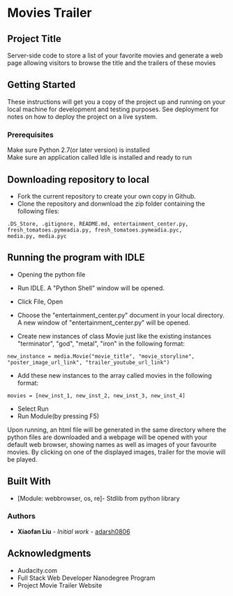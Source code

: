 <h1>Movies Trailer</h1>

## Project Title

Server-side code to store a list of your favorite movies and
generate a web page allowing visitors to browse the title and the
trailers of these movies

## Getting Started

These instructions will get you a copy of the project up and running on your local machine for development and testing purposes. See deployment for notes on how to deploy the project on a live system.

### Prerequisites

Make sure Python 2.7(or later version) is installed<br />
Make sure an application called Idle is installed and ready to run

## Downloading repository to local


* Fork the current repository to create your own copy in Github. 
* Clone the repository and donwnload the zip folder containing 
the following files:
```
.DS_Store, .gitignore, README.md, entertainment_center.py, 
fresh_tomatoes.pymeadia.py, fresh_tomatoes.pymeadia.pyc,
media.py, media.pyc
```
## Running the program with IDLE

* Opening the python file
* Run IDLE. A "Python Shell" window will be opened.
* Click File, Open 
* Choose the "entertainment_center.py" document in your local directory. A new window of "entertainment_center.py" will be opened.


* Create new instances of class Movie just like the existing instances <br />
"terminator", "god", "metal", "iron" in the following format: 
```
new_instance = media.Movie("movie_title", "movie_storyline", 
"poster_image_url_link", "trailer_youtube_url_link")
```

* Add these new instances to the array called movies 
in the following format:
```
movies = [new_inst_1, new_inst_2, new_inst_3, new_inst_4]
```
* Select Run
* Run Module(by pressing F5)

Upon running, an html file will be generated in the same 
directory where the python files are downloaded and a webpage 
will be opened with your default web browser, showing names as 
well as images of your favourite movies. By clicking on one of 
the displayed images, trailer for the movie will be played.

## Built With

* [Module: webbrowser, os, re]- Stdlib from python library

### Authors

* **Xiaofan Liu** - *Initial work* - [adarsh0806](https://github.com/adarsh0806)


## Acknowledgments

* Audacity.com
* Full Stack Web Developer Nanodegree Program
* Project Movie Trailer Website

